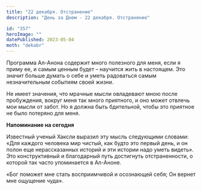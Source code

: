 ```yaml
---
title: "22 декабря. Отстранение"
description: "День за Днем - 22 декабря. Отстранение"

id: "357"
heroImage: ""
datePublished: 2023-05-04
moth: "dekabr"
---
```


Программа Ал-Анона содержит много полезного для меня, если я приму ее, и самым
ценным будет – научится жить в настоящем. Это значит больше думать о себе и
уметь радоваться самым незначительным событиям своей жизни.

Не имеет значения, что мрачные мысли овладевают мною после пробуждения, вокруг
меня так много приятного, и оно может отвлечь мои мысли от забот. Но я должна
быть бдительной, чтобы это приятное не было потеряно для меня.

**Напоминание на сегодня**

Известный ученый Хаксли выразил эту мысль следующими словами: «Для каждого
человека мир чистый, как будто это первый день, и он полон еще нерассказанных
историй и эти истории надо уметь видеть». Это конструктивный и благодарный
путь достигнуть отстраненности, о которой так часто упоминается в Ал-Аноне.

«Бог поможет мне стать восприимчивой и осознающей себя; Он вернет мне ощущение
чуда».
